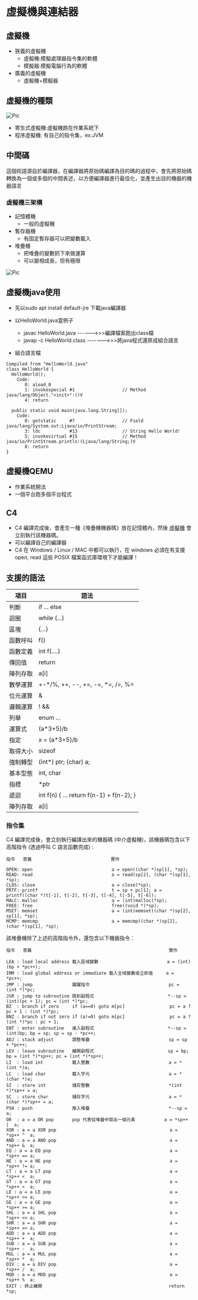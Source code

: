 # 虛擬機與連結器

## 虛擬機
* 狹義的虛擬機
  * 虛擬機:模擬處理器指令集的軟體
  * 模擬器:模擬電腦行為的軟體
* 廣義的虛擬機
  * 虛擬機+模擬器

## 虛擬機的種類

![Pic](https://github.com/brian891005/sp109b/blob/main/Note/IMG/Vm.jpg)

* 寄生式虛擬機:虛擬機跑在作業系統下
* 程序虛擬機: 有自己的指令集，ex:JVM

## 中間碼
這個術語源自於編譯器，在編譯器將原始碼編譯為目的碼的過程中，會先將原始碼轉換為一個或多個的中間表述，以方便編譯器進行最佳化，並產生出目的機器的機器語言

### 虛擬機三架構
* 記憶體機
    * 一般的虛擬機
* 暫存器機
    * 有固定暫存器可以把變數載入
* 堆疊機
    * 把堆疊的變數抓下來做運算
    * 可以變相成長，但有極限
    
![Pic](https://github.com/brian891005/sp109b/blob/main/Note/IMG/StackMachine.jpg)

## 虛擬機java使用
* 先以sudo apt install default-jre 下載java編譯器
* 以HelloWorld.java當例子
    * javac HelloWorld.java ------>>>編譯檔案跑出class檔
    * javap -c HelloWorld.class ------->>>將java程式還原成組合語言

* 組合語言檔
```
Compiled from "HelloWorld.java"
class HelloWorld {
  HelloWorld();   
    Code:
       0: aload_0
       1: invokespecial #1                  // Method java/lang/Object."<init>":()V
       4: return

  public static void main(java.lang.String[]);
    Code:
       0: getstatic     #7                  // Field java/lang/System.out:Ljava/io/PrintStream;
       3: ldc           #13                 // String Hello World!
       5: invokevirtual #15                 // Method java/io/PrintStream.println:(Ljava/lang/String;)V
       8: return
}
```

## 虛擬機QEMU
* 作業系統開法
* 一個平台跑多個平台程式

## C4
* C4 編譯完成後，會產生一種《堆疊機機器碼》放在記憶體內，然後 [虛擬機](vm) 會立刻執行該機器碼。
* 可以編譯自己的編譯器
* C4 在 Windows / Linux / MAC 中都可以執行，在 windows 必須在有支援 open, read 這些 POSIX 檔案函式庫環境下才能編譯！
## 支援的語法

項目 | 語法
-----|-------------------
判斷 | if ... else
迴圈 | while (...)
區塊 | {...}
函數呼叫 | f()
函數定義 | int f(....)
傳回值 | return 
陣列存取 | a[i] 
數學運算 | +-*/%, ++, --, +=, -=, *=, /=, %=
位元運算 | &|^~
邏輯運算 |  ! && || 
列舉 | enum ...
運算式 | (a*3+5)/b 
指定 | x = (a*3+5)/b
取得大小 | sizeof
強制轉型 | (int*) ptr; (char) a;
基本型態 | int, char
指標 | *ptr 
遞迴 | int f(n) { ... return f(n-1) + f(n-2); }
陣列存取 | a[i]

### 指令集
C4 編譯完成後，會立刻執行編譯出來的機器碼 (中介虛擬機)，該機器碼包含以下高階指令 (透過呼叫 C 語言函數完成) :

```
指令   意義                              實作

OPEN: open                              a = open((char *)sp[1], *sp);
READ: read                              a = read(sp[2], (char *)sp[1], *sp);
CLOS: close                             a = close(*sp);
PRTF: printf                            t = sp + pc[1]; a = printf((char *)t[-1], t[-2], t[-3], t[-4], t[-5], t[-6]);
MALC: malloc                            a = (int)malloc(*sp);
FREE: free                              free((void *)*sp);
MSET: memset                            a = (int)memset((char *)sp[2], sp[1], *sp);
MCMP: memcmp                            a = memcmp((char *)sp[2], (char *)sp[1], *sp);
```
該堆疊機除了上述的高階指令外，還包含以下機器指令：

```
指令   意義                                                    實作

LEA : load local address 載入區域變數                          a = (int)(bp + *pc++); 
IMM : load global address or immediate 載入全域變數或立即值     a = *pc++;
JMP : jump               躍躍指令                              pc = (int *)*pc;
JSR : jump to subroutine 跳到副程式                            *--sp = (int)(pc + 1); pc = (int *)*pc;
BZ  : branch if zero     if (a==0) goto m[pc]                 pc = a ? pc + 1 : (int *)*pc;
BNZ : branch if not zero if (a!=0) goto m[pc]                 pc = a ? (int *)*pc : pc + 1;
ENT : enter subroutine   進入副程式                            *--sp = (int)bp; bp = sp; sp = sp - *pc++;
ADJ : stack adjust       調整堆疊                              sp = sp + *pc++;
LEV : leave subroutine   離開副程式                            sp = bp; bp = (int *)*sp++; pc = (int *)*sp++;
LI  : load int           載入整數                              a = *(int *)a;
LC  : load char          載入字元                              a = *(char *)a;
SI  : store int          儲存整數                              *(int *)*sp++ = a;
SC  : store char         儲存字元                              a = *(char *)*sp++ = a;
PSH : push               推入堆疊                              *--sp = a;
OR  : a = a OR pop       pop 代表從堆疊中取出一個元素           a = *sp++ |  a;
XOR : a = a XOR pop                                           a = *sp++ ^  a;
AND : a = a AND pop                                           a = *sp++ &  a;
EQ : a = a EQ pop                                             a = *sp++ == a;
NE : a = a NE pop                                             a = *sp++ != a;
LT : a = a LT pop                                             a = *sp++ <  a;
GT : a = a GT pop                                             a = *sp++ >  a;
LE : a = a LE pop                                             a = *sp++ <= a;
GE : a = a GE pop                                             a = *sp++ >= a;
SHL : a = a SHL pop                                           a = *sp++ << a;
SHR : a = a SHR pop                                           a = *sp++ >> a;
ADD : a = a ADD pop                                           a = *sp++ +  a;
SUB : a = a SUB pop                                           a = *sp++ -  a;
MUL : a = a MUL pop                                           a = *sp++ *  a;
DIV : a = a DIV pop                                           a = *sp++ /  a;
MOD : a = a MOD pop                                           a = *sp++ %  a;
EXIT : 終止離開                                                return *sp;
```